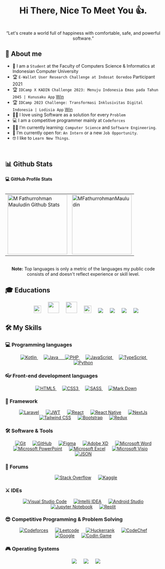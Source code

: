 <h1 align="center">Hi There, Nice To Meet You 👍.</h1>
<br/>
<div align="center"><q>Let's create a world full of happiness with comfortable, safe, and powerful software.</q></div>

## 🙂 About me
- :school: I am a `Student` at the Faculty of Computers Science & Informatics at Indonesian Computer University
- :trophy: `E-Wallet User Research Challenge at Indosat Ooredoo` Participant 2021
- :trophy: `IDCamp X KADIN Challenge 2023: Menuju Indonesia Emas pada Tahun 2045 | Kunusaku App` <a href="https://idcamp.ioh.co.id/news/940/selamat-kepada-pemenang-idcamp-x-kadin-challenge-2023-menuju-indonesia-emas-pada-tahun-2045">Win</a>
- :trophy: `IDCamp 2023 Challenge: Transformasi Inklusivitas Digital Indonesia | Lodisia App` <a href="https://idcamp.ioh.co.id/news/1169/selamat-kepada-pemenang-idcamp-2023-challenge-transformasi-inklusivitas-digital-indonesia">Win</a>
- :technologist: I love using Software as a solution for every `Problem`
- :computer: I am a competitive programmer mainly at `Codeforces`
- :student: I’m currently learning: `Computer Science` and `Software Engineering`.
- :thinking: I’m currently open for: `An Intern` or a new `Job Opportunity`.
- :nerd_face: I like to `Learn New Things`.

<br>

## 📊 Github Stats

  <summary><b>💻 GitHub Profile Stats</b></summary>
  <br/>
  <div align="center">
	<table border="0">
		<tr>
			<td><a href="https://github.com/anuraghazra/github-readme-stats"><img alt="M Fathurrohman Mauludin Github Stats" src="https://github-readme-stats.vercel.app/api?username=MFathurrohmanMauludin&show_icons=true&count_private=true&theme=algolia" height="192px"/></a>
			</td>
			<td>
			<img src="https://github-readme-stats.vercel.app/api/top-langs?username=MFathurrohmanMauludin&langs_count=10&show_icons=true&locale=en&layout=compact&theme=algolia" alt="MFathurrohmanMauludin" height="192px"/>
			</td>
		</tr>
	</table>
  <br/>
  <b>Note:</b> Top languages is only a metric of the languages my public code consists of and doesn't reflect experience or skill level.
  </div>

 ## 🎓 Educations
 
<p align="center">
  &emsp;
    <a href="https://www.dicoding.com/users/fathurrohman97/academies"><img src="https://www.dicoding.com/blog/wp-content/uploads/2014/12/dicoding-header-logo.png" height="24"></a>	  
  &emsp;
    <a href="https://idcamp.ioh.co.id/"><img src="https://idcamp.ioh.co.id/images/indosat-x-idcamp-logo.png" height="36"></a>	  
  &emsp;
    <a href="https://digitalent.kominfo.go.id/"><img src="https://encrypted-tbn0.gstatic.com/images?q=tbn:ANd9GcTubpKJxWIphv6FvZMwFqvZCYzn7cJCshgW_DTCwGaQwrCM6dVGyG0DIXOIuq9rlkTYCMo&usqp=CAU" height="36"></a>	  
  &emsp;
    <a href="https://bdd.kemenparekraf.go.id/"><img src="https://bdd.kemenparekraf.go.id/images/logo-bdd.png" height="24"></a>	  
  &emsp;
    <a href="#"><img src="https://img.shields.io/badge/Duolingo-%234DC730.svg?style=for-the-badge&logo=Duolingo&logoColor=white"></a>
  &emsp;
    <a href="#"><img src="https://img.shields.io/badge/Freecodecamp-%23123.svg?&style=for-the-badge&logo=freecodecamp&logoColor=gree"></a>
  &emsp;
    <a href="#"><img src="https://img.shields.io/badge/Coursera-%230056D2.svg?style=for-the-badge&logo=Coursera&logoColor=white"></a>	  
  &emsp;
    <a href="#"><img src="https://img.shields.io/badge/GeeksforGeeks-gray?style=for-the-badge&logo=geeksforgeeks&logoColor=35914c"></a>	  
</p>

## 🛠️ My Skills

### 💻 Programming languages

<p align="center"> 
  &emsp;
  <a href="https://kotlinlang.org" target="_blank"> 
     <img alt="Kotlin" src="https://img.shields.io/badge/kotlin-%237F52FF.svg?style=for-the-badge&logo=kotlin&logoColor=white">
   </a>
  &emsp;
  <a href="https://www.java.com" target="_blank"> 
    <img alt="Java" src="https://img.shields.io/badge/java-%23ED8B00.svg?style=for-the-badge&logo=openjdk&logoColor=white">
  &emsp;
  <a href="php.net" target="_blank"> 
     <img alt="PHP" src="https://img.shields.io/badge/php-%23777BB4.svg?style=for-the-badge&logo=php&logoColor=white">
   </a>
  &emsp;
  <a href="https://developer.mozilla.org/en-US/docs/Web/JavaScript" target="_blank"> 
     <img alt="JavaScript" src="https://img.shields.io/badge/javascript-%23323330.svg?style=for-the-badge&logo=javascript&logoColor=%23F7DF1E">
   </a>
  </a>
  &emsp;
  <a href="https://developer.mozilla.org/en-US/docs/Web/JavaScript" target="_blank"> 
     <img alt="TypeScript" src="https://img.shields.io/badge/typescript-%23007ACC.svg?style=for-the-badge&logo=typescript&logoColor=white">
   </a>
  </a>
  &emsp;
   <a href="https://www.python.org" target="_blank">
    <img alt="Python" src="https://img.shields.io/badge/python-3670A0?style=for-the-badge&logo=python&logoColor=ffdd54">
  </a>
</p>

### 👓 Front-end development languages
<p align="center"> 
  &emsp; 
  <a href="https://www.w3.org/html/" target="_blank"> 
   <img alt="HTML5" src="https://img.shields.io/badge/html5-%23E34F26.svg?style=for-the-badge&logo=html5&logoColor=white" />
  </a>   
  &emsp;
  <a href="https://www.w3schools.com/css/" target="_blank">
    <img alt="CSS3" src="https://img.shields.io/badge/css3-%231572B6.svg?style=for-the-badge&logo=css3&logoColor=white" />
  </a> 
  &emsp;
  <a href="https://www.w3schools.com/css/" target="_blank">
    <img alt="SASS" src="https://img.shields.io/badge/SASS-hotpink.svg?style=for-the-badge&logo=SASS&logoColor=white" />
  </a> 
  &emsp;
  <a href="#">
    <img alt="Mark Down" src="https://img.shields.io/badge/markdown-%23000000.svg?style=for-the-badge&logo=markdown&logoColor=white">
  </a>
</p>

### 🚀 Framework
<div align="center"> 
  &emsp; 
  <a href="#"><img alt = "Laravel" src="https://img.shields.io/badge/laravel-%23FF2D20.svg?style=for-the-badge&logo=laravel&logoColor=white" /></a>	
  &emsp;
  <a href="#"><img alt = "JWT" src="https://img.shields.io/badge/JWT-black?style=for-the-badge&logo=JSON%20web%20tokens" /></a>	
  &emsp;
  <a href="#"><img alt = "React" src="https://img.shields.io/badge/react-%2320232a.svg?style=for-the-badge&logo=react&logoColor=%2361DAFB" /></a>
  &emsp;
  <a href="#"><img alt = "React Native" src="https://img.shields.io/badge/react_native-%2320232a.svg?style=for-the-badge&logo=react&logoColor=%2361DAFB" /></a>
  &emsp;
  <a href="#"><img alt = "NextJs" src="https://img.shields.io/badge/Next-black?style=for-the-badge&logo=next.js&logoColor=white" /></a>
  &emsp;
  <a href="#"><img alt = "Tailwind CSS" src="https://img.shields.io/badge/tailwindcss-%2338B2AC.svg?style=for-the-badge&logo=tailwind-css&logoColor=white" /></a>
  &emsp;
  <a href="#"><img alt = "Bootstrap" src="https://img.shields.io/badge/bootstrap-%238511FA.svg?style=for-the-badge&logo=bootstrap&logoColor=white" /></a>
  &emsp;
  <a href="#"><img alt = "Redux" src="https://img.shields.io/badge/redux-%23593d88.svg?style=for-the-badge&logo=redux&logoColor=white" /></a>
	
</div>


 ### 🛠 Software & Tools
 
<p align="center">
  &emsp;
    <a href="#"><img alt="Git" src="https://img.shields.io/badge/git-%23F05033.svg?style=for-the-badge&logo=git&logoColor=white"></a>
  &emsp;
    <a href="#"><img alt="GitHub" src="https://img.shields.io/badge/github-%23121011.svg?style=for-the-badge&logo=github&logoColor=white"></a>
  &emsp;
    <a href="#"><img alt="Figma" src="https://img.shields.io/badge/figma-%23F24E1E.svg?style=for-the-badge&logo=figma&logoColor=white"></a>
  &emsp;
    <a href="#"><img alt="Adobe XD" src="https://img.shields.io/badge/Adobe%20XD-470137?style=for-the-badge&logo=Adobe%20XD&logoColor=#FF61F6"></a>
  &emsp;
    <a href="#"><img alt="Microsoft Word" src="https://img.shields.io/badge/Microsoft_Word-2B579A?style=for-the-badge&logo=microsoft-word&logoColor=white"></a>
  &emsp;
    <a href="#"><img alt="Microsoft PowerPoint" src="https://img.shields.io/badge/Microsoft_PowerPoint-B7472A?style=for-the-badge&logo=microsoft-powerpoint&logoColor=white"></a>
  &emsp;
    <a href="#"><img alt="Microsoft Excel" src="https://img.shields.io/badge/Microsoft_Excel-217346?style=for-the-badge&logo=microsoft-excel&logoColor=white"></a>
  &emsp;
    <a href="#"><img alt="Microsoft Visio" src="https://img.shields.io/badge/Microsoft_Visio-3955A3?style=for-the-badge&logo=microsoft-visio&logoColor=white"></a>
  &emsp;
    <a href="#"><img alt="JSON" img src="https://img.shields.io/badge/json-%23000000.svg?style=plastic&logo=json&logoColor=white"></a>
</p>

 ### 💬 Forums
 <p align="center">
  &emsp;
    <a href="#"><img alt="Stack Overflow" src="https://img.shields.io/badge/-Stackoverflow-FE7A16?style=for-the-badge&logo=stack-overflow&logoColor=white"></a>
  &emsp;
    <a href="#"><img alt="Kaggle" src="https://img.shields.io/badge/Kaggle-035a7d?style=for-the-badge&logo=kaggle&logoColor=white"></a>
 </p>

 ### ⚔ IDEs
 
<p align="center">
  &emsp;
    <a href="#"><img alt="Visual Studio Code" src="https://img.shields.io/badge/Visual%20Studio%20Code-0078d7.svg?style=for-the-badge&logo=visual-studio-code&logoColor=white"></a>
  &emsp;
    <a href="#"><img alt="Intellij IDEA" src="https://img.shields.io/badge/IntelliJIDEA-000000.svg?style=for-the-badge&logo=intellij-idea&logoColor=white" /></a>
  &emsp;
    <a href="#"><img alt="Android Studio" src="https://img.shields.io/badge/Android%20Studio-3DDC84.svg?style=for-the-badge&logo=android-studio&logoColor=white" /></a>
  &emsp;
    <a href="#"><img alt="Jupyter Notebook" src="https://img.shields.io/badge/jupyter-%23FA0F00.svg?style=for-the-badge&logo=jupyter&logoColor=white" /></a>
  &emsp;
    <a href="#"><img alt="Replit" src="https://img.shields.io/badge/Replit-DD1200?style=for-the-badge&logo=Replit&logoColor=white" /></a>
</p>

 ### 😎 Competitive Programming & Problem Solving
 
<p align="center">
  &emsp;
    <a href="#"><img alt = "Codeforces" src="https://img.shields.io/badge/codeforces%20-%231F8ACB.svg?style=plastic&logo=codeforces&logoColor=white" /></a>	
  &emsp;
    <a href="#"><img alt = "Leetcode" src="https://img.shields.io/badge/leetcode%20-%23FFA116.svg?style=plastic&logo=leetcode&logoColor=black" /></a>
  &emsp;
    <a href="#"><img alt = "Huckerrank" src="https://img.shields.io/badge/hackerrank-%232EC866.svg?style=plastic&logo=hackerrank&logoColor=white" /></a>
  &emsp;
    <a href="#"><img alt = "CodeChef" src="https://img.shields.io/badge/codechef-%235B4638.svg?style=plastic&logo=codechef&logoColor=white" /></a>
  &emsp;
    <a href="#"><img alt = "Google" src="https://img.shields.io/badge/google-%234285F4.svg?style=plastic&logo=google&logoColor=white" /></a>
  &emsp;
    <a href="#"><img alt = "Codin Game" src="https://img.shields.io/badge/codingame-%23F2BB13.svg?&style=plastic&logo=codingame&logoColor=black" /></a>
</p>

 ### 🎮 Operating Systems
 
<p align="center">
  &emsp;
    <a href="#"><img src="https://img.shields.io/badge/Linux-FCC624?style=for-the-badge&logo=linux&logoColor=black"></a>
  &emsp;
    <a href="#"><img src="https://img.shields.io/badge/Ubuntu-E95420?style=for-the-badge&logo=ubuntu&logoColor=white"></a>
  &emsp;
    <a href="#"><img src="https://img.shields.io/badge/Windows-0078D6?style=for-the-badge&logo=windows&logoColor=white"></a>	  
</p>
<br/>

